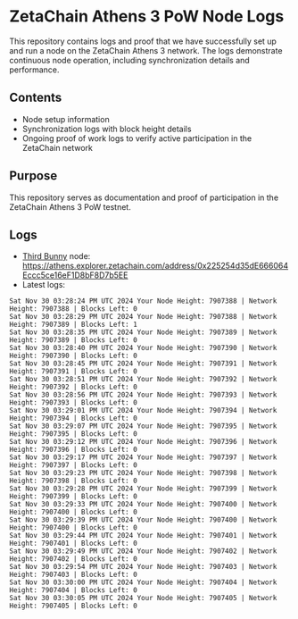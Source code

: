 # ZetaChain Athens 3 PoW Node Logs
This repository contains logs and proof that we have successfully set up and run a node on the ZetaChain Athens 3 network. The logs demonstrate continuous node operation, including synchronization details and performance.

## Contents
- Node setup information
- Synchronization logs with block height details
- Ongoing proof of work logs to verify active participation in the ZetaChain network

## Purpose
This repository serves as documentation and proof of participation in the ZetaChain Athens 3 PoW testnet.

## Logs

- [Third Bunny](https://thirdbunny.xyz/) node: https://athens.explorer.zetachain.com/address/0x225254d35dE666064Eccc5ce16eF1D8bF8D7b5EE
- Latest logs:
```
Sat Nov 30 03:28:24 PM UTC 2024 Your Node Height: 7907388 | Network Height: 7907388 | Blocks Left: 0
Sat Nov 30 03:28:29 PM UTC 2024 Your Node Height: 7907388 | Network Height: 7907389 | Blocks Left: 1
Sat Nov 30 03:28:35 PM UTC 2024 Your Node Height: 7907389 | Network Height: 7907389 | Blocks Left: 0
Sat Nov 30 03:28:40 PM UTC 2024 Your Node Height: 7907390 | Network Height: 7907390 | Blocks Left: 0
Sat Nov 30 03:28:45 PM UTC 2024 Your Node Height: 7907391 | Network Height: 7907391 | Blocks Left: 0
Sat Nov 30 03:28:51 PM UTC 2024 Your Node Height: 7907392 | Network Height: 7907392 | Blocks Left: 0
Sat Nov 30 03:28:56 PM UTC 2024 Your Node Height: 7907393 | Network Height: 7907393 | Blocks Left: 0
Sat Nov 30 03:29:01 PM UTC 2024 Your Node Height: 7907394 | Network Height: 7907394 | Blocks Left: 0
Sat Nov 30 03:29:07 PM UTC 2024 Your Node Height: 7907395 | Network Height: 7907395 | Blocks Left: 0
Sat Nov 30 03:29:12 PM UTC 2024 Your Node Height: 7907396 | Network Height: 7907396 | Blocks Left: 0
Sat Nov 30 03:29:17 PM UTC 2024 Your Node Height: 7907397 | Network Height: 7907397 | Blocks Left: 0
Sat Nov 30 03:29:23 PM UTC 2024 Your Node Height: 7907398 | Network Height: 7907398 | Blocks Left: 0
Sat Nov 30 03:29:28 PM UTC 2024 Your Node Height: 7907399 | Network Height: 7907399 | Blocks Left: 0
Sat Nov 30 03:29:33 PM UTC 2024 Your Node Height: 7907400 | Network Height: 7907400 | Blocks Left: 0
Sat Nov 30 03:29:39 PM UTC 2024 Your Node Height: 7907400 | Network Height: 7907400 | Blocks Left: 0
Sat Nov 30 03:29:44 PM UTC 2024 Your Node Height: 7907401 | Network Height: 7907401 | Blocks Left: 0
Sat Nov 30 03:29:49 PM UTC 2024 Your Node Height: 7907402 | Network Height: 7907402 | Blocks Left: 0
Sat Nov 30 03:29:54 PM UTC 2024 Your Node Height: 7907403 | Network Height: 7907403 | Blocks Left: 0
Sat Nov 30 03:30:00 PM UTC 2024 Your Node Height: 7907404 | Network Height: 7907404 | Blocks Left: 0
Sat Nov 30 03:30:05 PM UTC 2024 Your Node Height: 7907405 | Network Height: 7907405 | Blocks Left: 0
```
